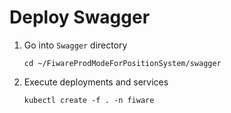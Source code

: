 # Deploy Swagger

1. Go into `Swagger` directory

    ```console
    cd ~/FiwareProdModeForPositionSystem/swagger
    ```

2. Execute deployments and services

    ```console
    kubectl create -f . -n fiware
    ```
